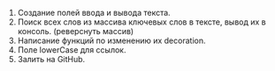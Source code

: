 1. Создание полей ввода и вывода текста.
2. Поиск всех слов из массива ключевых слов в тексте, вывод их в консоль. (реверснуть массив)
3. Написание функций по изменению их decoration.
4. Поле lowerCase для ссылок.
5. Залить на GitHub.
